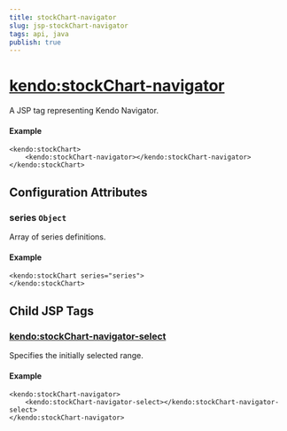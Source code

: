 ```yaml
---
title: stockChart-navigator
slug: jsp-stockChart-navigator
tags: api, java
publish: true
---
```


# <kendo:stockChart-navigator>
A JSP tag representing Kendo Navigator.

#### Example
    <kendo:stockChart>
        <kendo:stockChart-navigator></kendo:stockChart-navigator>
    </kendo:stockChart>


## Configuration Attributes


### series `Object`

Array of series definitions.

#### Example
    <kendo:stockChart series="series">
    </kendo:stockChart>



## Child JSP Tags

### [<kendo:stockChart-navigator-select>](/api/wrappers/jsp/stockchart/navigator-select)

Specifies the initially selected range.

#### Example

    <kendo:stockChart-navigator>
        <kendo:stockChart-navigator-select></kendo:stockChart-navigator-select>
    </kendo:stockChart-navigator>
 
